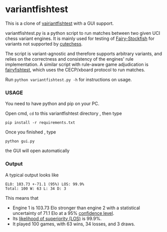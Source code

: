 # variantfishtest

This is a clone of [vairiantfishtest](https://github.com/ianfab/variantfishtest) with a GUI support.

variantfishtest.py is a python script to run matches between two given UCI chess variant engines. It is mainly used for testing of [Fairy-Stockfish](https://github.com/ianfab/Fairy-Stockfish) for variants not supported by [cutechess](https://github.com/cutechess/cutechess).

The script is variant-agnostic and therefore supports arbitrary variants, and relies on the correctness and consistency of the engines' rule implementation. A similar script with rule-aware game adjudication is [fairyfishtest](https://github.com/ianfab/fairyfishtest), which uses the CECP/xboard protocol to run matches.

Run `python variantfishtest.py -h` for instructions on usage.

### USAGE

You need to have python and pip on your PC.

Open cmd, `cd` to this variantfishtest directory , then type
```
pip install -r requirements.txt
```
Once you finished , type 
```
python gui.py
```
the GUI will open automatically

### Output
A typical output looks like
```
ELO: 103.73 +-71.1 (95%) LOS: 99.9%
Total: 100 W: 63 L: 34 D: 3
```
This means that 
* Engine 1 is 103.73 Elo stronger than engine 2 with a statistical uncertainty of 71.1 Elo at a 95% [confidence level](https://en.wikipedia.org/wiki/Confidence_interval).
* Its [likelihood of superiority (LOS)](https://www.chessprogramming.org/Match_Statistics#Likelihood_of_superiority) is 99.9%.
* It played 100 games, with 63 wins, 34 losses, and 3 draws.
